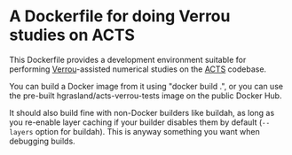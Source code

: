# A Dockerfile for doing Verrou studies on ACTS

This Dockerfile provides a development environment suitable for performing
[Verrou](https://github.com/edf-hpc/verrou)-assisted numerical studies on the
[ACTS](https://acts.web.cern.ch/ACTS/) codebase.

You can build a Docker image from it using "docker build .", or you can use the
pre-built hgrasland/acts-verrou-tests image on the public Docker Hub.

It should also build fine with non-Docker builders like buildah, as long as you
re-enable layer caching if your builder disables them by default (`--layers`
option for buildah). This is anyway something you want when debugging builds.
